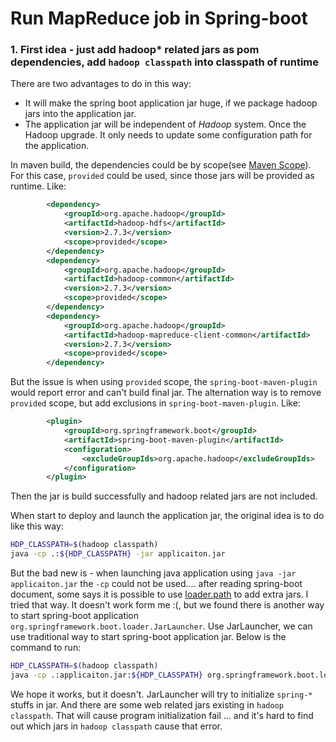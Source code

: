 # Run MapReduce job in Spring-boot

### 1. First idea - just add hadoop* related jars as pom dependencies, add `hadoop classpath` into classpath of runtime

There are two advantages to do in this way: 
* It will make the spring boot application jar huge, if we package hadoop jars into the application jar. 
* The application jar will be independent of *Hadoop* system. Once the Hadoop upgrade. It only needs to update some configuration path for the application.

In maven build, the dependencies could be by scope(see [Maven Scope](https://maven.apache.org/guides/introduction/introduction-to-dependency-mechanism.html#Dependency_Scope)). For this case, `provided` could be used, since those jars will be provided as runtime. Like:

```xml
        <dependency>
            <groupId>org.apache.hadoop</groupId>
            <artifactId>hadoop-hdfs</artifactId>
            <version>2.7.3</version>
            <scope>provided</scope>
        </dependency>
        <dependency>
            <groupId>org.apache.hadoop</groupId>
            <artifactId>hadoop-common</artifactId>
            <version>2.7.3</version>
            <scope>provided</scope>
        </dependency>
        <dependency>
            <groupId>org.apache.hadoop</groupId>
            <artifactId>hadoop-mapreduce-client-common</artifactId>
            <version>2.7.3</version>
            <scope>provided</scope>
        </dependency>
```

But the issue is when using `provided` scope, the `spring-boot-maven-plugin` would report error and can't build final jar. The alternation way is to remove `provided` scope, but add exclusions in `spring-boot-maven-plugin`. Like:

```xml
        <plugin>
            <groupId>org.springframework.boot</groupId>
            <artifactId>spring-boot-maven-plugin</artifactId>
            <configuration>
                <excludeGroupIds>org.apache.hadoop</excludeGroupIds>
            </configuration>
        </plugin>
```

Then the jar is build successfully and hadoop related jars are not included. 

When start to deploy and launch the application jar, the original idea is to do like this way:
```bash
HDP_CLASSPATH=$(hadoop classpath)
java -cp .:${HDP_CLASSPATH} -jar applicaiton.jar
```
But the bad new is - when launching java application using `java -jar applicaiton.jar` the `-cp` could not be used.... after reading spring-boot document, some says it is possible to use [loader.path](https://docs.spring.io/spring-boot/docs/current/reference/html/executable-jar.html) to add extra jars.
I tried that way. It doesn't work form me :(, but we found there is another way to start spring-boot application `org.springframework.boot.loader.JarLauncher`. Use JarLauncher, we can use traditional way to start spring-boot application jar. Below is the command to run:

```bash
HDP_CLASSPATH=$(hadoop classpath)
java -cp .:applicaiton.jar:${HDP_CLASSPATH} org.springframework.boot.loader.JarLauncher
``` 

We hope it works, but it doesn't. JarLauncher will try to initialize `spring-*` stuffs in jar. And there are some web related jars existing in `hadoop classpath`. That will cause program initialization fail ... and it's hard to find out which jars in `hadoop classpath` cause that error.

